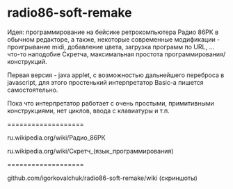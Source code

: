 ﻿radio86-soft-remake
===================

Идея: программирование на бейсике ретрокомпьютера Радио 86РК в обычном редакторе, а также, некоторые современные модификации - проигрывание midi, добавление цвета, загрузка программ по URL, ... что-то наподобие Скретча, максимальная простота программирования/конструкций.

Первая версия - java applet, с возможностью дальнейшего переброса в javascript, для этого простенький интерпретатор Basic-а пишется самостоятельно.

Пока что интерпретатор работает с очень простыми, примитивными конструкциями, нет циклов, ввода с клавиатуры и т.п.

===================

ru.wikipedia.org/wiki/Радио_86РК

ru.wikipedia.org/wiki/Скретч_(язык_программирования)

===================

github.com/igorkovalchuk/radio86-soft-remake/wiki (скриншоты)
